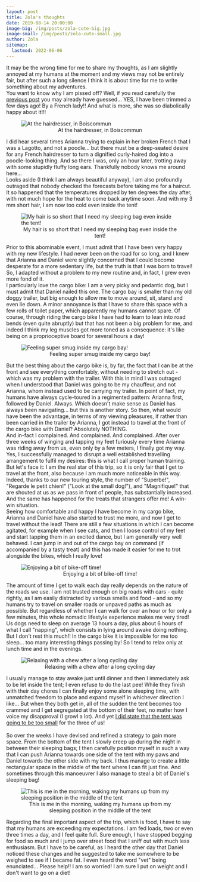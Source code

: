```yaml
---
layout: post
title: Zola's thoughts
date: 2019-08-14 20:00:00
image-big: /img/posts/zola-cute-big.jpg
image-small: /img/posts/zola-cute-small.jpg
author: Zola
sitemap:
  lastmod: 2022-06-06
---
```

<!--caption: 'After one month of cycling, I would like to say something too!'-->
It may be the wrong time for me to share my thoughts, as I am slightly annoyed at my humans at the moment and my views may not be entirely fair, but after such a long silence I think it is about time for me to write something about my adventures. 
<br>
You want to know why I am pissed off? Well, if you read carefully the <a class="green" target="_blank"  href="/cycling-the-fork-(twice)">previous post</a> you may already have guessed... YES, I have been trimmed a few days ago! By a French lady!! And what is more, she was so diabolically happy about it!!!

<div id="vertical-image">
	<figure>
	<img class="img-responsive center-block" src=" /img/posts/zola-trim.jpg" alt="At the hairdresser, in Boiscommun">
	<figcaption style="text-align: center;">At the hairdresser, in Boiscommun</figcaption>
	</figure><p></p>
</div>

I did hear several times Arianna trying to explain in her broken French that I was a Lagotto, and not a poodle... but there must be a deep-seated desire for any French hairdresser to turn a dignified curly-haired dog into a poodle-looking thing. And so there I was, only an hour later, trotting away with some stupidly fluffy long ears. Thankfully nobody knows me around here...
<br>
Looks aside (I think I am always beautiful anyway), I am also profoundly outraged that nobody checked the forecasts before taking me for a haircut. It so happened that the temperatures dropped by ten degrees the day after, with not much hope for the heat to come back anytime soon. And with my 3 mm short hair, I am now too cold even inside the tent! 

<div id="horizontal-image">
	<figure>
	<img class="img-responsive" src=" /img/posts/zola-cold.jpg" alt="My hair is so short that I need my sleeping bag even inside the tent!"> 
	<figcaption style="text-align: center;">My hair is so short that I need my sleeping bag even inside the tent!</figcaption>
	</figure><p></p>
</div>

Prior to this abominable event, I must admit that I have been very happy with my new lifestyle. I had never been on the road for so long, and I knew that Arianna and Daniel were slightly concerned that I could become desperate for a more sedentary life, but the truth is that I was born to travel! So, I adapted without a problem to my new routine and, in fact, I grew even more fond of it.
<br>
I particularly love the cargo bike: I am a very picky and pedantic dog, but I must admit that Daniel nailed this one. The cargo bay is smaller than my old doggy trailer, but big enough to allow me to move around, sit, stand and even lie down. A minor annoyance is that I have to share this space with a few rolls of toilet paper, which apparently my humans cannot spare. Of course, through riding the cargo bike I have had to learn to lean into road bends (even quite abruptly) but that has not been a big problem for me, and indeed I think my leg muscles got more toned as a consequence: it's like being on a proprioceptive board for several hours a day!

<div id="horizontal-image">
	<figure>  
	<img class="img-responsive" src=" /img/posts/zola-cycling.jpg" alt="Feeling super smug inside my cargo bay!"> 
	<figcaption style="text-align: center;">Feeling super smug inside my cargo bay!</figcaption>
	</figure><p></p>
</div>

But the best thing about the cargo bike is, by far, the fact that I can be at the front and see everything comfortably, without needing to stretch out - which was my problem with the trailer. With this in mind I was outraged when I understood that Daniel was going to be my chauffeur, and not Arianna, whom instead used to be carrying my trailer. In point of fact, my humans have always cycle-toured in a regimented pattern: Arianna first, followed by Daniel. Always. Which doesn't make sense as Daniel has always been navigating... but this is another story. So then, what would have been the advantage, in terms of my viewing pleasures, if rather than been carried in the trailer by Arianna, I got instead to travel at the front of the cargo bike with Daniel? Absolutely NOTHING.
<br>
And in-fact I complained. And complained. And complained. After over three weeks of winging and tapping my feet furiously every time Arianna was riding away from us, even only by a few meters, I finally got my way. Yes, I successfully managed to disrupt a well established travelling arrangement to fulfil my desires: this is what I call proper human training. 
<br>
But let's face it: I am the real star of this trip, so it is only fair that I get to travel at the front, also because I am much more noticeable in this way. Indeed, thanks to our new touring style, the number of "Superbe!", "Regarde le petit chien!" ("Look at the small dog!"), and "Magnifique!" that are shouted at us as we pass in front of people, has substantially increased. And the same has happened for the treats that strangers offer me! A win-win situation.
<br>
Seeing how comfortable and happy I have become in my cargo bike, Arianna and Daniel have also started to trust me more, and now I get to travel without the lead! There are still a few situations in which I can become agitated, for example when I see cats, and then I loose control of my feet and start tapping them in an excited dance, but I am generally very well behaved. I can jump in and out of the cargo bay on command (if accompanied by a tasty treat) and this has made it easier for me to trot alongside the bikes, which I really love!   

<div id="horizontal-image">
	<figure>  
	<img class="img-responsive" src=" /img/posts/zola-cycling2.jpg" alt="Enjoying a bit of bike-off time!"> 
	<figcaption style="text-align: center;">Enjoying a bit of bike-off time!</figcaption>
	</figure><p></p>
</div>

The amount of time I get to walk each day really depends on the nature of the roads we use. I am not trusted enough on big roads with cars - quite rightly, as I am easily distracted by various smells and food - and so my humans try to travel on smaller roads or unpaved paths as much as possible. But regardless of whether I can walk for over an hour or for only a few minutes, this whole nomadic lifestyle experience makes me very tired! Us dogs need to sleep on average 13 hours a day, plus about 6 hours of what I call "napping", which consists in lying around awake doing nothing. But I don't rest this much!! In the cargo bike it is impossible for me too sleep... too many interesting things passing by! So I tend to relax only at lunch time and in the evenings. 

<div id="horizontal-image">
	<figure>  
	<img class="img-responsive" src=" /img/posts/zola-chew.jpg" alt="Relaxing with a chew after a long cycling day">
	<figcaption style="text-align: center;">Relaxing with a chew after a long cycling day</figcaption>
	</figure><p></p>
</div>

I usually manage to stay awake just until dinner and then I immediately ask to be let inside the tent; I even refuse to do the last pee! While they finish with their day chores I can finally enjoy some alone sleeping time, with unmatched freedom to place and expand myself in whichever direction I like... But when they both get in, all of the sudden the tent becomes too crammed and I get segregated at the bottom of their feet, no matter how I voice my disapproval (I growl a lot). And yet <a class="green" target="_blank"  href="which-tent-to-take">I did state that the tent was going to be too small</a> for the three of us!  
<br>
So over the weeks I have devised and refined a strategy to gain more space. From the bottom of the tent I slowly creep up during the night in between their sleeping bags; I then carefully position myself in such a way that I can push Arianna towards one side of the tent with my paws and Daniel towards the other side with my back. I thus manage to create a little rectangular space in the middle of the tent where I can fit just fine. And sometimes through this manoeuvrer I also manage to steal a bit of Daniel's sleeping bag!

<div id="horizontal-image">
	<figure>  
	<img class="img-responsive" src=" /img/posts/zola-tent.jpg" alt="This is me in the morning, waking my humans up from my sleeping position in the middle of the tent">
	<figcaption style="text-align: center;">This is me in the morning, waking my humans up from my sleeping position in the middle of the tent</figcaption>
	</figure><p></p>
</div>

Regarding the final important aspect of the trip, which is food, I have to say that my humans are exceeding my expectations. I am fed loads, two or even three times a day, and I feel quite full. Sure enough, I have stopped begging for food so much and I jump over street food that I sniff out with much less enthusiasm. But I have to be careful, as I heard the other day that Daniel noticed these changes and he suggested to take me somewhere to be weighed to see if I became fat. I even heard the word "vet" being enunciated... Please help!! I am so worried! I am sure I put on weight and I don't want to go on a diet!    






































